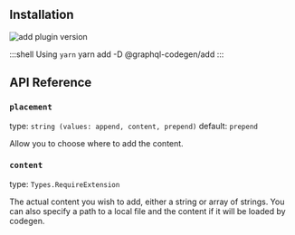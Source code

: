 ## Installation



<img alt="add plugin version" src="https://img.shields.io/npm/v/@graphql-codegen/add?color=%23e15799&label=plugin&nbsp;version&style=for-the-badge"/>


    
:::shell Using `yarn`
    yarn add -D @graphql-codegen/add
:::

## API Reference

### `placement`

type: `string (values: append, content, prepend)`
default: `prepend`

Allow you to choose where to add the content.


### `content`

type: `Types.RequireExtension`

The actual content you wish to add, either a string or array of strings.
You can also specify a path to a local file and the content if it will be loaded by codegen.
